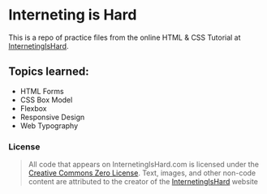 # Interneting is Hard
This is a repo of practice files from the online HTML & CSS Tutorial at [InternetingIsHard].

## Topics learned:
- HTML Forms
- CSS Box Model
- Flexbox
- Responsive Design
- Web Typography

### License
> All code that appears on InternetingIsHard.com is licensed 
under the [Creative Commons Zero License]. 
> Text, images, and other non-code content are attributed 
to the creator of the [InternetingIsHard] website



[InternetingIsHard]: <https://internetingishard.com>
[Creative Commons Zero License]: <https://creativecommons.org/publicdomain/zero/1.0/>
